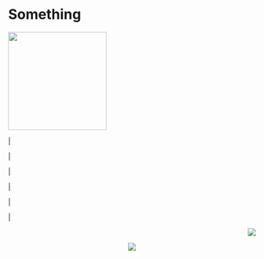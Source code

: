 
<h1 aligh="center">Something</h1>






<p align="left"><img src="https://skillicons.dev/icons?i=cpp"  width="200" height="200" ></p>
<p>|</p>
<p>|</p>
<p>|</p>
<p>|</p>
<p>|</p>
<p>|</p>
<p align="right"><img src="https://skillicons.dev/icons?i=unity"></p>
<p align="center"><img src="https://skillicons.dev/icons?i=blender"></p>



<!--
**ArhanCrane/ArhanCrane** is a ✨ _special_ ✨ repository because its `README.md` (this file) appears on your GitHub profile.

Here are some ideas to get you started:

- 🔭 I’m currently working on ...
- 🌱 I’m currently learning ...
- 👯 I’m looking to collaborate on ...
- 🤔 I’m looking for help with ...
- 💬 Ask me about ...
- 📫 How to reach me: ...
- 😄 Pronouns: ...
- ⚡ Fun fact: ...
-->
